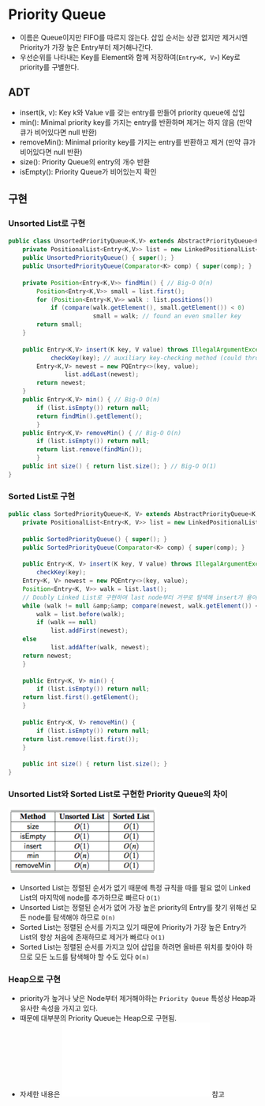 # Priority Queue
- 이름은 Queue이지만 FIFO를 따르지 않는다. 삽입 순서는 상관 없지만 제거시엔 Priority가 가장 높은 Entry부터 제거해나간다.
- 우선순위를 나타내는 Key를 Element와 함께 저장하여(`Entry<K, V>`) Key로 priority를 구별한다.

## ADT
- insert(k, v): Key k와 Value v를 갖는 entry를 만들어 priority queue에 삽입
- min(): Minimal priority key를 가지는 entry를 반환하며 제거는 하지 않음 (만약 큐가 비어있다면 null 반환)
- removeMin(): Minimal priority key를 가지는 entry를 반환하고 제거 (만약 큐가 비어있다면 null 반환)
- size(): Priority Queue의 entry의 개수 반환
- isEmpty(): Priority Queue가 비어있는지 확인

## 구현
### Unsorted List로 구현
``` java
public class UnsortedPriorityQueue<K,V> extends AbstractPriorityQueue<K,V> {
    private PositionalList<Entry<K,V>> list = new LinkedPositionalList<>();
    public UnsortedPriorityQueue() { super(); }
    public UnsortedPriorityQueue(Comparator<K> comp) { super(comp); }

    private Position<Entry<K,V>> findMin() { // Big-O O(n)
        Position<Entry<K,V>> small = list.first();
        for (Position<Entry<K,V>> walk : list.positions())
            if (compare(walk.getElement(), small.getElement()) < 0)
				        small = walk; // found an even smaller key
        return small;
    }

    public Entry<K,V> insert(K key, V value) throws IllegalArgumentException { // Big-O O(1)
		    checkKey(key); // auxiliary key-checking method (could throw exception)
        Entry<K,V> newest = new PQEntry<>(key, value);
				list.addLast(newest);
        return newest;
    }
    public Entry<K,V> min() { // Big-O O(n)
        if (list.isEmpty()) return null;
        return findMin().getElement();
		}
    public Entry<K,V> removeMin() { // Big-O O(n)
        if (list.isEmpty()) return null;
        return list.remove(findMin());
		}
    public int size() { return list.size(); } // Big-O O(1)
}
```
### Sorted List로 구현

``` java
public class SortedPriorityQueue<K, V> extends AbstractPriorityQueue<K, V> {
    private PositionalList<Entry<K, V>> list = new LinkedPositionalList<>();

    public SortedPriorityQueue() { super(); }
    public SortedPriorityQueue(Comparator<K> comp) { super(comp); }
	
    public Entry<K, V> insert(K key, V value) throws IllegalArgumentException {
        checkKey(key);
	Entry<K, V> newest = new PQEntry<>(key, value);
	Position<Entry<K, V>> walk = list.last();
	// Doubly Linked List로 구현하여 last node부터 거꾸로 탐색해 insert가 용이하도록 구현한다.
	while (walk != null &amp;&amp; compare(newest, walk.getElement()) < 0)
	    walk = list.before(walk);
        if (walk == null)
            list.addFirst(newest);
	else
            list.addAfter(walk, newest);
	return newest;
    }
    
    public Entry<K, V> min() {
        if (list.isEmpty()) return null;
	return list.first().getElement();
    }

    public Entry<K, V> removeMin() {
        if (list.isEmpty()) return null;
	return list.remove(list.first());
    }

    public int size() { return list.size(); }
}
```

### Unsorted List와 Sorted List로 구현한 Priority Queue의 차이
![](./compare_unsorted.png)
- Unsorted List는 정렬된 순서가 없기 때문에 특정 규칙을 따를 필요 없이 Linked List의 마지막에 node를 추가하므로 빠르다 `O(1)`
- Unsorted List는 정렬된 순서가 없어 가장 높은 priority의 Entry를 찾기 위해선 모든 node를 탐색해야 하므로 `O(n)`
- Sorted List는 정렬된 순서를 가지고 있기 때문에 Priority가 가장 높은 Entry가 List의 항상 처음에 존재하므로 제거가 빠르다 `O(1)`
- Sorted List는 정렬된 순서를 가지고 있어 삽입을 하려면 올바른 위치를 찾아야 하므로 모든 노드를 탐색해야 할 수도 있다 `O(n)`

### Heap으로 구현
- priority가 높거나 낮은 Node부터 제거해야하는 `Priority Queue` 특성상 Heap과 유사한 속성을 가지고 있다.
- 때문에 대부분의 Priority Queue는 Heap으로 구현됨.
- 자세한 내용은 ![Heap](../Tree/Heap.md) 참고
